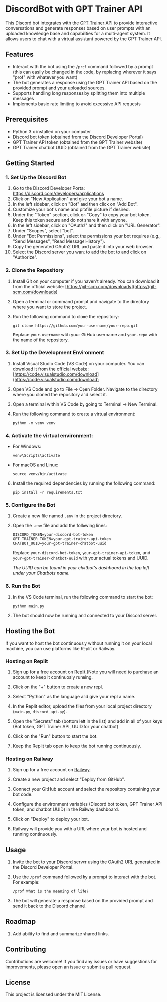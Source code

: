 # DiscordBot with GPT Trainer API

This Discord bot integrates with the [GPT Trainer API](https://guide.gpt-trainer.com/api-key) to provide interactive conversations and generate responses based on user prompts with an uploaded knowledge base and capabilities for a multi-agent system. It allows users to chat with a virtual assistant powered by the GPT Trainer API.

## Features

- Interact with the bot using the `/prof` command followed by a prompt (this can easily be changed in the code, by replacing wherever it says "prof" with whatever you want)
- The bot generates a response using the GPT Trainer API based on the provided prompt and your uploaded sources.
- Supports handling long responses by splitting them into multiple messages
- Implements basic rate limiting to avoid excessive API requests

## Prerequisites

- Python 3.x installed on your computer
- Discord bot token (obtained from the Discord Developer Portal)
- GPT Trainer API token (obtained from the GPT Trainer website)
- GPT Trainer chatbot UUID (obtained from the GPT Trainer website)

## Getting Started

### 1. Set Up the Discord Bot
1. Go to the Discord Developer Portal: https://discord.com/developers/applications
2. Click on "New Application" and give your bot a name.
3. In the left sidebar, click on "Bot" and then click on "Add Bot".
4. Customize your bot's name and profile picture if desired.
5. Under the "Token" section, click on "Copy" to copy your bot token. Keep this token secure and do not share it with anyone.
6. In the left sidebar, click on "OAuth2" and then click on "URL Generator".
7. Under "Scopes", select "bot".
8. Under "Bot Permissions", select the permissions your bot requires (e.g., "Send Messages", "Read Message History").
9. Copy the generated OAuth2 URL and paste it into your web browser.
10. Select the Discord server you want to add the bot to and click on "Authorize".

### 2. Clone the Repository

1. Install Git on your computer if you haven't already. You can download it from the official website: [https://git-scm.com/downloads](https://git-scm.com/downloads)

2. Open a terminal or command prompt and navigate to the directory where you want to store the project.

3. Run the following command to clone the repository:
   ```
   git clone https://github.com/your-username/your-repo.git
   ```
   Replace `your-username` with your GitHub username and `your-repo` with the name of the repository.

### 3. Set Up the Development Environment

1. Install Visual Studio Code (VS Code) on your computer. You can download it from the official website: [https://code.visualstudio.com/download](https://code.visualstudio.com/download)

2. Open VS Code and go to File -> Open Folder. Navigate to the directory where you cloned the repository and select it.

3. Open a terminal within VS Code by going to Terminal -> New Terminal.

4. Run the following command to create a virtual environment:
   ```
   python -m venv venv
   ```

### 4. Activate the virtual environment:
   - For Windows:
     ```
     venv\Scripts\activate
     ```
   - For macOS and Linux:
     ```
     source venv/bin/activate
     ```

6. Install the required dependencies by running the following command:
   ```
   pip install -r requirements.txt
   ```

### 5. Configure the Bot

1. Create a new file named `.env` in the project directory.

2. Open the `.env` file and add the following lines:
   ```
   DISCORD_TOKEN=your-discord-bot-token
   GPT_TRAINER_TOKEN=your-gpt-trainer-api-token
   CHATBOT_UUID=your-gpt-trainer-chatbot-uuid
   ```
   Replace `your-discord-bot-token`, `your-gpt-trainer-api-token`, and `your-gpt-trainer-chatbot-uuid` with your actual tokens and UUID.

   *The UUID can be found in your chatbot's dashboard in the top left under your Chatbots name.*

### 6. Run the Bot

1. In the VS Code terminal, run the following command to start the bot:
   ```
   python main.py
   ```

2. The bot should now be running and connected to your Discord server.

## Hosting the Bot

If you want to host the bot continuously without running it on your local machine, you can use platforms like Replit or Railway.

### Hosting on Replit

1. Sign up for a free account on [Replit](https://replit.com/).(Note you will need to purchase an account to keep it continuosly running.

2. Click on the "+" button to create a new repl.

3. Select "Python" as the language and give your repl a name.

4. In the Replit editor, upload the files from your local project directory (`main.py`, `discord_api.py`).

5. Open the "Secrets" tab (bottom left in the list) and add in all of your keys (Bot token, GPT Trainer API, UUID for your chatbot)

6. Click on the "Run" button to start the bot.

7. Keep the Replit tab open to keep the bot running continuously.

### Hosting on Railway

1. Sign up for a free account on [Railway](https://railway.app/).

2. Create a new project and select "Deploy from GitHub".

3. Connect your GitHub account and select the repository containing your bot code.

4. Configure the environment variables (Discord bot token, GPT Trainer API token, and chatbot UUID) in the Railway dashboard.

5. Click on "Deploy" to deploy your bot.

6. Railway will provide you with a URL where your bot is hosted and running continuously.

## Usage

1. Invite the bot to your Discord server using the OAuth2 URL generated in the Discord Developer Portal.

2. Use the `/prof` command followed by a prompt to interact with the bot. For example:
   ```
   /prof What is the meaning of life?
   ```

3. The bot will generate a response based on the provided prompt and send it back to the Discord channel.


## Roadmap
1. Add ability to find and summarize shared links.

## Contributing

Contributions are welcome! If you find any issues or have suggestions for improvements, please open an issue or submit a pull request.

## License

This project is licensed under the MIT License.
